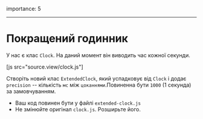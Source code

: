 importance: 5

---

# Покращений годинник

У нас є клас `Clock`. На даний момент він виводить час кожної секунди.


[js src="source.view/clock.js"]

Створіть новий клас `ExtendedClock`, який успадковує від `Clock` і додає `precision` -- кількість `мс` між `цоканнями`.Повиненна бути `1000` (1 секунда) за замовчуванням.

- Ваш код повинен бути у файлі `extended-clock.js`
- Не змінюйте оригінал `clock.js`. Розширьте його.
